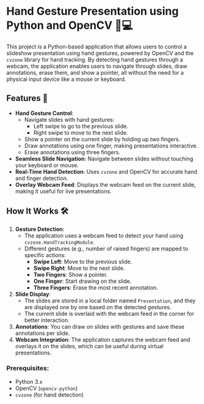 # Hand Gesture Presentation using Python and OpenCV 👋💻

This project is a Python-based application that allows users to control a slideshow presentation using hand gestures, powered by OpenCV and the `cvzone` library for hand tracking. By detecting hand gestures through a webcam, the application enables users to navigate through slides, draw annotations, erase them, and show a pointer, all without the need for a physical input device like a mouse or keyboard.

## Features 🎯

- **Hand Gesture Control**: 
    - Navigate slides with hand gestures:
        - Left swipe to go to the previous slide.
        - Right swipe to move to the next slide.
    - Show a pointer on the current slide by holding up two fingers.
    - Draw annotations using one finger, making presentations interactive.
    - Erase annotations using three fingers.
- **Seamless Slide Navigation**: Navigate between slides without touching your keyboard or mouse.
- **Real-Time Hand Detection**: Uses `cvzone` and OpenCV for accurate hand and finger detection.
- **Overlay Webcam Feed**: Displays the webcam feed on the current slide, making it useful for live presentations.

## How It Works 🛠️

1. **Gesture Detection**: 
    - The application uses a webcam feed to detect your hand using `cvzone.HandTrackingModule`.
    - Different gestures (e.g., number of raised fingers) are mapped to specific actions:
        - **Swipe Left**: Move to the previous slide.
        - **Swipe Right**: Move to the next slide.
        - **Two Fingers**: Show a pointer.
        - **One Finger**: Start drawing on the slide.
        - **Three Fingers**: Erase the most recent annotation.
2. **Slide Display**: 
    - The slides are stored in a local folder named `Presentation`, and they are displayed one by one based on the detected gestures.
    - The current slide is overlaid with the webcam feed in the corner for better interaction.
3. **Annotations**: You can draw on slides with gestures and save these annotations per slide.
4. **Webcam Integration**: The application captures the webcam feed and overlays it on the slides, which can be useful during virtual presentations.

### Prerequisites:
- Python 3.x
- OpenCV (`opencv-python`)
- `cvzone` (for hand detection)

